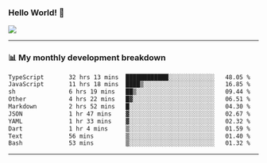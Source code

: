 ### Hello World! 👋

<a>
  <img align="center" src="https://github-readme-stats.vercel.app/api?username=megatunger&count_private=true&include_all_commits=true&bg_color=30,56CCF2,2F80ED&title_color=fff&text_color=fff" />
</a>

------
### 📊 My monthly development breakdown

<!--START_SECTION:waka-->

```txt
TypeScript       32 hrs 13 mins  ████████████░░░░░░░░░░░░░   48.05 %
JavaScript       11 hrs 18 mins  ████▒░░░░░░░░░░░░░░░░░░░░   16.85 %
sh               6 hrs 19 mins   ██▒░░░░░░░░░░░░░░░░░░░░░░   09.44 %
Other            4 hrs 22 mins   █▓░░░░░░░░░░░░░░░░░░░░░░░   06.51 %
Markdown         2 hrs 52 mins   █░░░░░░░░░░░░░░░░░░░░░░░░   04.30 %
JSON             1 hr 47 mins    ▓░░░░░░░░░░░░░░░░░░░░░░░░   02.67 %
YAML             1 hr 33 mins    ▓░░░░░░░░░░░░░░░░░░░░░░░░   02.32 %
Dart             1 hr 4 mins     ▒░░░░░░░░░░░░░░░░░░░░░░░░   01.59 %
Text             56 mins         ▒░░░░░░░░░░░░░░░░░░░░░░░░   01.40 %
Bash             53 mins         ▒░░░░░░░░░░░░░░░░░░░░░░░░   01.32 %
```

<!--END_SECTION:waka-->

------

